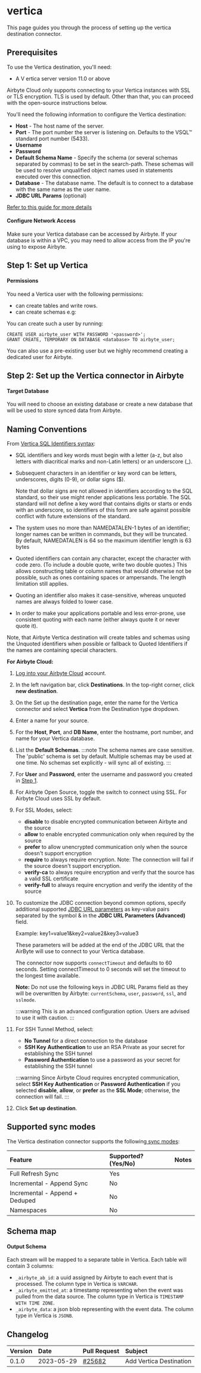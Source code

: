 # vertica

This page guides you through the process of setting up the vertica destination connector.

## Prerequisites

To use the Vertica destination, you'll need:

- A V
  ertica server version 11.0 or above

Airbyte Cloud only supports connecting to your Vertica instances with SSL or TLS encryption. TLS is
used by default. Other than that, you can proceed with the open-source instructions below.

You'll need the following information to configure the Vertica destination:

- **Host** - The host name of the server.
- **Port** - The port number the server is listening on. Defaults to the VSQL™ standard port number (5433).
- **Username**
- **Password**
- **Default Schema Name** - Specify the schema (or several schemas separated by commas) to be set in the search-path. These schemas will be used to resolve unqualified object names used in statements executed over this connection.
- **Database** - The database name. The default is to connect to a database with the same name as the user name.
- **JDBC URL Params** (optional)

[Refer to this guide for more details](https://www.vertica.com/docs/12.0.4/HTML/Content/Authoring/ConnectingToVertica/ClientJDBC/JDBCConnectionProperties.htm)

#### Configure Network Access

Make sure your Vertica database can be accessed by Airbyte. If your database is within a VPC, you
may need to allow access from the IP you're using to expose Airbyte.

## Step 1: Set up Vertica

#### **Permissions**

You need a Vertica user with the following permissions:

- can create tables and write rows.
- can create schemas e.g:

You can create such a user by running:

```
CREATE USER airbyte_user WITH PASSWORD '<password>';
GRANT CREATE, TEMPORARY ON DATABASE <database> TO airbyte_user;
```

You can also use a pre-existing user but we highly recommend creating a dedicated user for Airbyte.

## Step 2: Set up the Vertica connector in Airbyte

#### Target Database

You will need to choose an existing database or create a new database that will be used to store
synced data from Airbyte.

## Naming Conventions

From [Vertica SQL Identifiers syntax](https://www.vertica.com/docs/12.0.x/HTML/Content/Authoring/ConnectingToVertica/ClientJDBC/ExecutingQueriesThroughJDBC.htm?tocpath=Connecting%20to%20Vertica%7CClient%20Libraries%7CProgramming%20JDBC%20Client%20Applications%7C_____4):

- SQL identifiers and key words must begin with a letter \(a-z, but also letters with diacritical
  marks and non-Latin letters\) or an underscore \(\_\).
- Subsequent characters in an identifier or key word can be letters, underscores, digits \(0-9\), or
  dollar signs \($\).

  Note that dollar signs are not allowed in identifiers according to the SQL standard,
  so their use might render applications less portable. The SQL standard will not define a key word
  that contains digits or starts or ends with an underscore, so identifiers of this form are safe
  against possible conflict with future extensions of the standard.

- The system uses no more than NAMEDATALEN-1 bytes of an identifier; longer names can be written in
  commands, but they will be truncated. By default, NAMEDATALEN is 64 so the maximum identifier
  length is 63 bytes
- Quoted identifiers can contain any character, except the character with code zero. \(To include a
  double quote, write two double quotes.\) This allows constructing table or column names that would
  otherwise not be possible, such as ones containing spaces or ampersands. The length limitation
  still applies.
- Quoting an identifier also makes it case-sensitive, whereas unquoted names are always folded to
  lower case.
- In order to make your applications portable and less error-prone, use consistent quoting with each name (either always quote it or never quote it).

Note, that Airbyte Vertica destination will create tables and schemas using the Unquoted
identifiers when possible or fallback to Quoted Identifiers if the names are containing special
characters.

**For Airbyte Cloud:**

1. [Log into your Airbyte Cloud](https://cloud.airbyte.com/workspaces) account.
2. In the left navigation bar, click **Destinations**. In the top-right corner, click **new destination**.
3. On the Set up the destination page, enter the name for the Vertica connector
   and select **Vertica** from the Destination type dropdown.
4. Enter a name for your source.
5. For the **Host**, **Port**, and **DB Name**, enter the hostname, port number, and name for your Vertica database.
6. List the **Default Schemas**.
   :::note
   The schema names are case sensitive. The 'public' schema is set by default. Multiple schemas may be used at one time. No schemas set explicitly - will sync all of existing.
   :::
7. For **User** and **Password**, enter the username and password you created in [Step 1](#step-1-optional-create-a-dedicated-read-only-user).
8. For Airbyte Open Source, toggle the switch to connect using SSL. For Airbyte Cloud uses SSL by default.
9. For SSL Modes, select:
   - **disable** to disable encrypted communication between Airbyte and the source
   - **allow** to enable encrypted communication only when required by the source
   - **prefer** to allow unencrypted communication only when the source doesn't support encryption
   - **require** to always require encryption. Note: The connection will fail if the source doesn't support encryption.
   - **verify-ca** to always require encryption and verify that the source has a valid SSL certificate
   - **verify-full** to always require encryption and verify the identity of the source
10. To customize the JDBC connection beyond common options, specify additional supported [JDBC URL parameters](https://www.vertica.com/docs/12.0.x/HTML/Content/Authoring/ConnectingToVertica/ClientJDBC/JDBCConnectionProperties.htm) as key-value pairs separated by the symbol & in the **JDBC URL Parameters (Advanced)** field.

    Example: key1=value1&key2=value2&key3=value3

    These parameters will be added at the end of the JDBC URL that the AirByte will use to connect to your Vertica database.

    The connector now supports `connectTimeout` and defaults to 60 seconds. Setting connectTimeout to 0 seconds will set the timeout to the longest time available.

    **Note:** Do not use the following keys in JDBC URL Params field as they will be overwritten by Airbyte:
    `currentSchema`, `user`, `password`, `ssl`, and `sslmode`.

    :::warning
    This is an advanced configuration option. Users are advised to use it with caution.
    :::

11. For SSH Tunnel Method, select:

    - **No Tunnel** for a direct connection to the database
    - **SSH Key Authentication** to use an RSA Private as your secret for establishing the SSH tunnel
    - **Password Authentication** to use a password as your secret for establishing the SSH tunnel

    :::warning
    Since Airbyte Cloud requires encrypted communication, select **SSH Key Authentication** or **Password Authentication** if you selected **disable**, **allow**, or **prefer** as the **SSL Mode**; otherwise, the connection will fail.
    :::

12. Click **Set up destination**.

## Supported sync modes

The Vertica destination connector supports the
following[ sync modes](/cloud/core-concepts#connection-sync-modes):

| Feature                        | Supported?\(Yes/No\) | Notes |
| :----------------------------- | :------------------- | :---- |
| Full Refresh Sync              | Yes                  |       |
| Incremental - Append Sync      | No                   |       |
| Incremental - Append + Deduped | No                   |       |
| Namespaces                     | No                   |       |

## Schema map

#### Output Schema

Each stream will be mapped to a separate table in Vertica. Each table will contain 3 columns:

- `_airbyte_ab_id`: a uuid assigned by Airbyte to each event that is processed. The column type in
  Vertica is `VARCHAR`.
- `_airbyte_emitted_at`: a timestamp representing when the event was pulled from the data source.
  The column type in Vertica is `TIMESTAMP WITH TIME ZONE`.
- `_airbyte_data`: a json blob representing with the event data. The column type in Vertica
  is `JSONB`.

## Changelog

| Version | Date       | Pull Request                                               | Subject                 |
| :------ | :--------- | :--------------------------------------------------------- | :---------------------- |
| 0.1.0   | 2023-05-29 | [\#25682](https://github.com/airbytehq/airbyte/pull/25682) | Add Vertica Destination |
